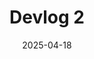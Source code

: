 ---
title: Devlog 2
date: 2025-04-18
time: 09:38
content: |
  Devlog 2 for Hard Magic (a magical girl RPG).
  [Watch Devlog 2](https://t.co/ERGWaYbTHl)
---